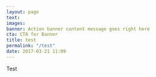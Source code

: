 ```yaml
---
layout: page
text: 
images: 
banner: Action banner content message goes right here
cta: CTA for Banner
title: test
permalink: "/test"
date: 2017-03-21 11:09
---
```

Test